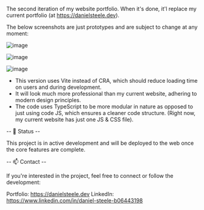 The second iteration of my website portfolio. When it's done, it'l replace my current portfolio (at https://danielsteele.dev). 

The below screenshots are just prototypes and are subject to change at any moment:

![image](https://github.com/user-attachments/assets/6f74d779-99e8-4a4d-9973-e68d77d26638)


![image](https://github.com/user-attachments/assets/43702a93-f29a-4ba4-ba5a-df9312335045)


![image](https://github.com/user-attachments/assets/c6a50b74-f3c5-462b-a656-5e72ade0e601)

- This version uses Vite instead of CRA, which should reduce loading time on users and during development.
- It will look much more professional than my current website, adhering to modern design principles.
- The code uses TypeScript to be more modular in nature as opposed to just using code JS, which ensures a cleaner code structure. (Right now, my current website has just one JS & CSS file).

-- 📌 Status --

This project is in active development and will be deployed to the web once the core features are complete.

-- 📫 Contact -- 

If you're interested in the project, feel free to connect or follow the development:

  Portfolio: https://danielsteele.dev
  LinkedIn: https://www.linkedin.com/in/daniel-steele-b06443198
